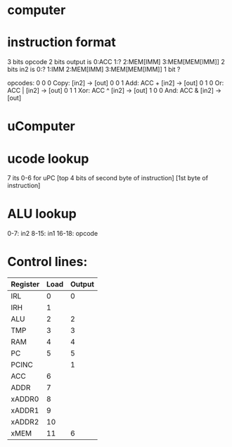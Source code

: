 


# computer  

# instruction format
3 bits opcode
2 bits output is 0:ACC 1:? 2:MEM[IMM] 3:MEM[MEM[IMM]]
2 bits in2 is 0:? 1:IMM 2:MEM[IMM] 3:MEM[MEM[IMM]]
1 bit ?

opcodes:
0 0 0 Copy: [in2] -> [out]
0 0 1 Add: ACC + [in2] -> [out]
0 1 0 Or: ACC | [in2] -> [out]
0 1 1 Xor: ACC ^ [in2] -> [out]
1 0 0 And: ACC & [in2] -> [out]


# uComputer

# ucode lookup
7 its 0-6 for uPC
[top 4 bits of second byte of instruction]
[1st byte of instruction]

# ALU lookup
0-7: in2
8-15: in1
16-18: opcode

# Control lines:
|Register| Load | Output |
| -----  | ---- | -----  |
| IRL    |  0   |   0    |
| IRH    |  1   |        |
| ALU    |  2   |   2    |
| TMP    |  3   |   3    |
| RAM    |  4   |   4    |
| PC     |  5   |   5    |
| PCINC  |      |   1    |
| ACC    |  6   |        |
| ADDR   |  7   |        |
| xADDR0 |  8   |        |
| xADDR1 |  9   |        |
| xADDR2 |  10  |        |
| xMEM   |  11  |  6     |